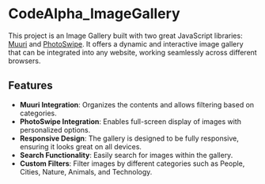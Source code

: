 # CodeAlpha_ImageGallery
This project is an Image Gallery built with two great JavaScript libraries: [Muuri](https://github.com/haltu/muuri) and [PhotoSwipe](https://photoswipe.com/).
It offers a dynamic and interactive image gallery that can be integrated into any website, working seamlessly across different browsers.

## Features

- **Muuri Integration**: Organizes the contents and allows filtering based on categories.
- **PhotoSwipe Integration**: Enables full-screen display of images with personalized options.
- **Responsive Design**: The gallery is designed to be fully responsive, ensuring it looks great on all devices.
- **Search Functionality**: Easily search for images within the gallery.
- **Custom Filters**: Filter images by different categories such as People, Cities, Nature, Animals, and Technology.
